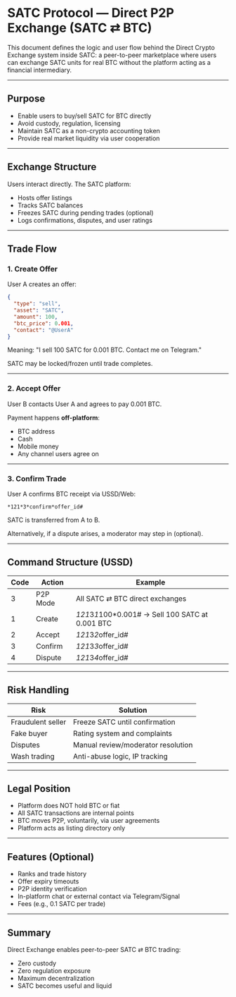 
# SATC Protocol — Direct P2P Exchange (SATC ⇄ BTC)

This document defines the logic and user flow behind the Direct Crypto Exchange system inside SATC:
a peer-to-peer marketplace where users can exchange SATC units for real BTC without the platform acting as a financial intermediary.

---

## Purpose

- Enable users to buy/sell SATC for BTC directly
- Avoid custody, regulation, licensing
- Maintain SATC as a non-crypto accounting token
- Provide real market liquidity via user cooperation

---

## Exchange Structure

Users interact directly. The SATC platform:
- Hosts offer listings
- Tracks SATC balances
- Freezes SATC during pending trades (optional)
- Logs confirmations, disputes, and user ratings

---

## Trade Flow

### 1. Create Offer

User A creates an offer:
```json
{
  "type": "sell",
  "asset": "SATC",
  "amount": 100,
  "btc_price": 0.001,
  "contact": "@UserA"
}
```
Meaning: "I sell 100 SATC for 0.001 BTC. Contact me on Telegram."

SATC may be locked/frozen until trade completes.

---

### 2. Accept Offer

User B contacts User A and agrees to pay 0.001 BTC.

Payment happens **off-platform**:
- BTC address
- Cash
- Mobile money
- Any channel users agree on

---

### 3. Confirm Trade

User A confirms BTC receipt via USSD/Web:
```
*121*3*confirm*offer_id#
```

SATC is transferred from A to B.

Alternatively, if a dispute arises, a moderator may step in (optional).

---

## Command Structure (USSD)

| Code | Action     | Example                              |
|------|------------|--------------------------------------|
| 3    | P2P Mode   | All SATC ⇄ BTC direct exchanges      |
| 1    | Create     | *121*3*1*100*0.001# → Sell 100 SATC at 0.001 BTC |
| 2    | Accept     | *121*3*2*offer_id#                    |
| 3    | Confirm    | *121*3*3*offer_id#                    |
| 4    | Dispute    | *121*3*4*offer_id#                    |

---

## Risk Handling

| Risk                | Solution                          |
|---------------------|-----------------------------------|
| Fraudulent seller   | Freeze SATC until confirmation    |
| Fake buyer          | Rating system and complaints      |
| Disputes            | Manual review/moderator resolution|
| Wash trading        | Anti-abuse logic, IP tracking     |

---

## Legal Position

- Platform does NOT hold BTC or fiat
- All SATC transactions are internal points
- BTC moves P2P, voluntarily, via user agreements
- Platform acts as listing directory only

---

## Features (Optional)

- Ranks and trade history
- Offer expiry timeouts
- P2P identity verification
- In-platform chat or external contact via Telegram/Signal
- Fees (e.g., 0.1 SATC per trade)

---

## Summary

Direct Exchange enables peer-to-peer SATC ⇄ BTC trading:
- Zero custody
- Zero regulation exposure
- Maximum decentralization
- SATC becomes useful and liquid


